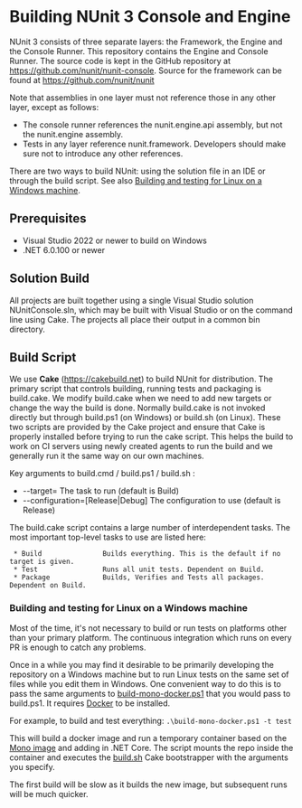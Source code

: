 # Building NUnit 3 Console and Engine

NUnit 3 consists of three separate layers: the Framework, the Engine and the Console Runner. This
repository contains the Engine and Console Runner. The source code is kept in the GitHub repository
at https://github.com/nunit/nunit-console. Source for the framework can be found
at https://github.com/nunit/nunit

Note that assemblies in one layer must not reference those in any other layer, except as follows:
 * The console runner references the nunit.engine.api assembly, but not the nunit.engine assembly.
 * Tests in any layer reference nunit.framework.
Developers should make sure not to introduce any other references.

There are two ways to build NUnit: using the solution file in an IDE or through the build script.
See also [Building and testing for Linux on a Windows machine](#building-and-testing-for-linux-on-a-windows-machine).

## Prerequisites

- Visual Studio 2022 or newer to build on Windows
- .NET 6.0.100 or newer

## Solution Build

All projects are built together using a single Visual Studio solution NUnitConsole.sln, which may be
built with Visual Studio or on the command line using Cake. The projects all place their output in
a common bin directory.

## Build Script

We use **Cake** (https://cakebuild.net) to build NUnit for distribution. The primary script that controls
building, running tests and packaging is build.cake. We modify build.cake when we need to add new
targets or change the way the build is done. Normally build.cake is not invoked directly but through
build.ps1 (on Windows) or build.sh (on Linux). These two scripts are provided by the Cake project
and ensure that Cake is properly installed before trying to run the cake script. This helps the
build to work on CI servers using newly created agents to run the build and we generally run it
the same way on our own machines.

Key arguments to build.cmd / build.ps1 / build.sh :
 * --target=<task>                 The task to run (default is Build)
 * --configuration=[Release|Debug] The configuration to use (default is Release)
 
The build.cake script contains a large number of interdependent tasks. The most
important top-level tasks to use are listed here:

```
 * Build               Builds everything. This is the default if no target is given.
 * Test                Runs all unit tests. Dependent on Build.
 * Package             Builds, Verifies and Tests all packages. Dependent on Build.
```

### Building and testing for Linux on a Windows machine

Most of the time, it's not necessary to build or run tests on platforms other than your primary
platform. The continuous integration which runs on every PR is enough to catch any problems.

Once in a while you may find it desirable to be primarily developing the repository on a Windows
machine but to run Linux tests on the same set of files while you edit them in Windows.
One convenient way to do this is to pass the same arguments to
[build-mono-docker.ps1](.\build-mono-docker.ps1) that you would pass to build.ps1. It requires
[Docker](https://docs.docker.com/docker-for-windows/install/) to be installed.

For example, to build and test everything: `.\build-mono-docker.ps1 -t test`

This will build a docker image and run a temporary container
based on the [Mono image](https://hub.docker.com/r/library/mono/) and adding in
.NET Core. The script mounts the repo inside the container and executes the
[build.sh](build.sh) Cake bootstrapper with the arguments you specify.

The first build will be slow as it builds the new image, but subsequent runs will
be much quicker.
